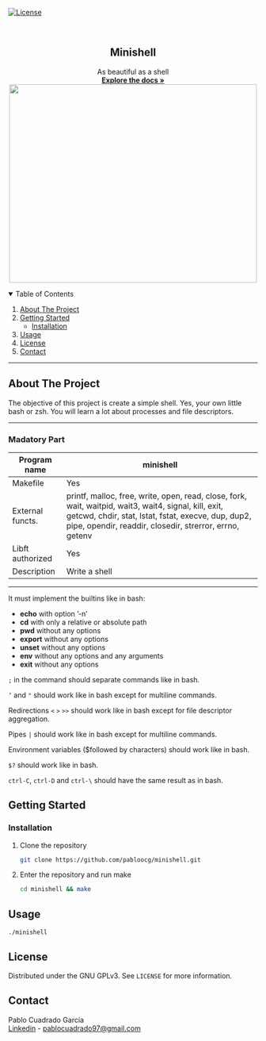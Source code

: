 [![License][license-logo]][license-url]

<br />
<p align="center">
  <h2 align="center">Minishell</h2>

  <p align="center">
    As beautiful as a shell
    <br />
    <a href="https://github.com/pabloocg/minishell/tree/master/srcs"><strong>Explore the docs »</strong></a>
 
 
 
 
 
 <img src="record.gif" width="500" height="400" />
  </p>
</p>


<!-- TABLE OF CONTENTS -->
<details open="open">
  <summary>Table of Contents</summary>
  <ol>
    <li>
      <a href="#about-the-project">About The Project</a>
    </li>
    <li>
      <a href="#getting-started">Getting Started</a>
      <ul>
        <li><a href="#installation">Installation</a></li>
      </ul>
    </li>
    <li><a href="#usage">Usage</a></li>
    <li><a href="#license">License</a></li>
    <li><a href="#contact">Contact</a></li>
  </ol>
</details>

---

## About The Project

The objective of this project is create a simple shell. Yes, your own little bash or zsh. You will learn a lot about processes and file descriptors.

---

### Madatory Part

| Program name     	| minishell                                                                       	|
|------------------	|-------------------------------------------------------------------------------------	|
| Makefile         	| Yes                                                     	|
| External functs. 	| printf, malloc, free, write, open, read, close, fork, wait, waitpid, wait3, wait4, signal, kill, exit, getcwd, chdir, stat, lstat, fstat, execve, dup, dup2, pipe, opendir, readdir, closedir, strerror, errno, getenv                              	|
| Libft authorized 	| Yes                                                                                 	|
| Description      	| Write a shell	|

---

It must implement the builtins like in bash:

- **echo** with option ’-n’
- **cd** with only a relative or absolute path
- **pwd** without any options
- **export** without any options
- **unset** without any options
- **env** without any options and any arguments
- **exit** without any options

`;` in the command should separate commands like in bash.

`’` and `"` should work like in bash except for multiline commands.

Redirections `<` `>` `>>` should work like in bash except for file descriptor aggregation.

Pipes `|` should work like in bash except for multiline commands.

Environment variables ($followed by characters) should work like in bash.

`$?` should work like in bash.

`ctrl-C`, `ctrl-D` and `ctrl-\` should have the same result as in bash.

## Getting Started

### Installation

1. Clone the repository
    ```sh
    git clone https://github.com/pabloocg/minishell.git
    ```
2. Enter the repository and run make
    ```sh
    cd minishell && make
    ```

## Usage
```
./minishell
```

## License

Distributed under the GNU GPLv3. See `LICENSE` for more information.

## Contact

Pablo Cuadrado García </br>
[Linkedin][linkedin-url] - pablocuadrado97@gmail.com

[license-logo]: https://img.shields.io/cran/l/devtools?style=for-the-badge
[license-url]: https://github.com/pabloocg/minishell/LICENSE
[linkedin-url]: https://linkedin.com/in/pablo-cuadrado97

